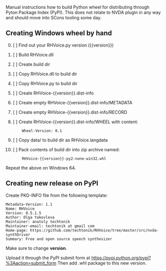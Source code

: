 Manual instructions how to build Python wheel for distributing
through Pyton Package Index (PyPI). This does not relate to NVDA
plugin in any way and should move into SCons tooling some day.

## Creating Windows wheel by hand 

 0. [ ] Find out your RHVoice.py version ({{version}})
 1. [ ] Build RHVoice.dll
 2. [ ] Create build dir
 3. [ ] Copy RHVoice.dll to build dir
 4. [ ] Copy RHVoice.py to build dir
 5. [ ] Create RHVoice-{{version}}.dist-info
 6. [ ] Create empty RHVoice-{{version}}.dist-info/METADATA
 7. [ ] Create empty RHVoice-{{version}}.dist-info/RECORD
 8. [ ] Create RHVoice-{{version}}.dist-info/WHEEL with content:

            Wheel-Version: 0.1

 9. [ ] Copy data/ to build dir as RHVoice.langdata
10. [ ] Pack contents of build dir into zip archive named:

            RHVoice-{{version}}-py2-none-win32.whl

Repeat the above on Windows 64.

## Creating new release on PyPI

Create PKG-INFO file from the following template:

    Metadata-Version: 1.1
    Name: RHVoice
    Version: 0.5.1.5
    Author: Olga Yakovleva
    Maintainer: anatoly techtonik
    Maintainer-email: techtonik at gmail com
    Home-page: https://github.com/techtonik/RHVoice/tree/master/src/nvda-synthDriver
    Summary: Free and open source speech synthesizer

Make sure to change **version**.

Upload it through the PyPI submit form at
https://pypi.python.org/pypi?%3Aaction=submit_form
Then add .whl package to this new version.

